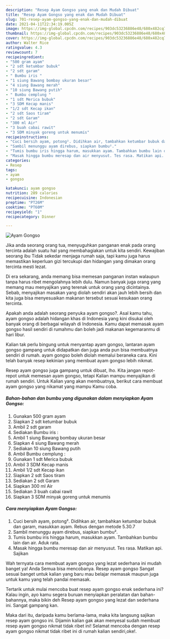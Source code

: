 ```yaml
---
description: "Resep Ayam Gongso yang enak dan Mudah Dibuat"
title: "Resep Ayam Gongso yang enak dan Mudah Dibuat"
slug: 701-resep-ayam-gongso-yang-enak-dan-mudah-dibuat
date: 2021-04-11T22:34:19.005Z
image: https://img-global.cpcdn.com/recipes/903dc53236886e48/680x482cq70/ayam-gongso-foto-resep-utama.jpg
thumbnail: https://img-global.cpcdn.com/recipes/903dc53236886e48/680x482cq70/ayam-gongso-foto-resep-utama.jpg
cover: https://img-global.cpcdn.com/recipes/903dc53236886e48/680x482cq70/ayam-gongso-foto-resep-utama.jpg
author: Walter Rice
ratingvalue: 4.3
reviewcount: 7
recipeingredient:
- "500 gram ayam"
- "2 sdt ketumbar bubuk"
- "2 sdt garam"
- " Bumbu iris "
- "1 siung Bawang bombay ukuran besar"
- "4 siung Bawang merah"
- "10 siung Bawang putih"
- " Bumbu cemplung "
- "1 sdt Merica bubuk"
- "3 SDM Kecap manis"
- "1/2 sdt Kecap ikan"
- "2 sdt Saos tiram"
- "2 sdt Garam"
- "300 ml Air"
- "3 buah cabai rawit"
- "3 SDM minyak goreng untuk menumis"
recipeinstructions:
- "Cuci bersih ayam, potong². Didihkan air, tambahkan ketumbar bubuk dan garam, masukkan ayam. Rebus dengan metode 5.30.7"
- "Sambil menunggu ayam direbus, siapkan bumbu²."
- "Tumis bumbu iris hingga harum, masukkan ayam. Tambahkan bumbu lain dan air. Aduk rata."
- "Masak hingga bumbu meresap dan air menyusut. Tes rasa. Matikan api. Sajikan"
categories:
- Resep
tags:
- ayam
- gongso

katakunci: ayam gongso 
nutrition: 289 calories
recipecuisine: Indonesian
preptime: "PT26M"
cooktime: "PT60M"
recipeyield: "1"
recipecategory: Dinner

---
```



![Ayam Gongso](https://img-global.cpcdn.com/recipes/903dc53236886e48/680x482cq70/ayam-gongso-foto-resep-utama.jpg)

Jika anda seorang orang tua, menyuguhkan panganan enak pada orang tercinta adalah suatu hal yang membahagiakan untuk kita sendiri. Kewajiban seorang ibu Tidak sekedar menjaga rumah saja, tapi kamu juga harus memastikan keperluan gizi tercukupi dan hidangan yang dimakan orang tercinta mesti lezat.

Di era  sekarang, anda memang bisa memesan panganan instan walaupun tanpa harus ribet mengolahnya lebih dulu. Namun banyak juga orang yang memang mau menyajikan yang terenak untuk orang yang dicintainya. Sebab, menyajikan masakan yang diolah sendiri akan jauh lebih bersih dan kita juga bisa menyesuaikan makanan tersebut sesuai kesukaan orang tercinta. 



Apakah anda adalah seorang penyuka ayam gongso?. Asal kamu tahu, ayam gongso adalah hidangan khas di Indonesia yang kini disukai oleh banyak orang di berbagai wilayah di Indonesia. Kamu dapat memasak ayam gongso hasil sendiri di rumahmu dan boleh jadi makanan kegemaranmu di hari libur.

Kalian tak perlu bingung untuk menyantap ayam gongso, lantaran ayam gongso gampang untuk didapatkan dan juga anda pun bisa membuatnya sendiri di rumah. ayam gongso boleh diolah memalui beraneka cara. Kini telah banyak resep kekinian yang membuat ayam gongso lebih nikmat.

Resep ayam gongso juga gampang untuk dibuat, lho. Kita jangan repot-repot untuk memesan ayam gongso, tetapi Kalian mampu menyajikan di rumah sendiri. Untuk Kalian yang akan membuatnya, berikut cara membuat ayam gongso yang nikamat yang mampu Kamu coba.

<!--inarticleads1-->

##### Bahan-bahan dan bumbu yang digunakan dalam menyiapkan Ayam Gongso:

1. Gunakan 500 gram ayam
1. Siapkan 2 sdt ketumbar bubuk
1. Ambil 2 sdt garam
1. Sediakan  Bumbu iris :
1. Ambil 1 siung Bawang bombay ukuran besar
1. Siapkan 4 siung Bawang merah
1. Sediakan 10 siung Bawang putih
1. Ambil  Bumbu cemplung :
1. Gunakan 1 sdt Merica bubuk
1. Ambil 3 SDM Kecap manis
1. Ambil 1/2 sdt Kecap ikan
1. Siapkan 2 sdt Saos tiram
1. Sediakan 2 sdt Garam
1. Siapkan 300 ml Air
1. Sediakan 3 buah cabai rawit
1. Siapkan 3 SDM minyak goreng untuk menumis




<!--inarticleads2-->

##### Cara menyiapkan Ayam Gongso:

1. Cuci bersih ayam, potong². Didihkan air, tambahkan ketumbar bubuk dan garam, masukkan ayam. Rebus dengan metode 5.30.7
1. Sambil menunggu ayam direbus, siapkan bumbu².
1. Tumis bumbu iris hingga harum, masukkan ayam. Tambahkan bumbu lain dan air. Aduk rata.
1. Masak hingga bumbu meresap dan air menyusut. Tes rasa. Matikan api. Sajikan




Wah ternyata cara membuat ayam gongso yang lezat sederhana ini mudah banget ya! Anda Semua bisa mencobanya. Resep ayam gongso Sangat sesuai banget untuk kalian yang baru mau belajar memasak maupun juga untuk kamu yang telah pandai memasak.

Tertarik untuk mulai mencoba buat resep ayam gongso enak sederhana ini? Kalau ingin, ayo kamu segera buruan menyiapkan peralatan dan bahan-bahannya, maka bikin deh Resep ayam gongso yang lezat dan sederhana ini. Sangat gampang kan. 

Maka dari itu, daripada kamu berlama-lama, maka kita langsung sajikan resep ayam gongso ini. Dijamin kalian gak akan menyesal sudah membuat resep ayam gongso nikmat tidak ribet ini! Selamat mencoba dengan resep ayam gongso nikmat tidak ribet ini di rumah kalian sendiri,oke!.

